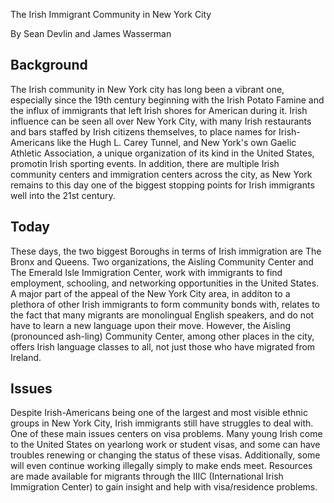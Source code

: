 The Irish Immigrant Community in New York City

By Sean Devlin and James Wasserman

## Background

The Irish community in New York city has long been a vibrant one, especially since the 19th century beginning with the Irish Potato Famine and the influx of immigrants that left Irish shores for American during it.  Irish influence can be seen all over New York City, with many Irish restaurants and bars staffed by Irish citizens themselves, to place names for Irish-Americans like the Hugh L. Carey Tunnel, and New York's own Gaelic Athletic Association, a unique organization of its kind in the United States, promotin Irish sporting events.  In addition, there are multiple Irish community centers and immigration centers across the city, as New York remains to this day one of the biggest stopping points for Irish immigrants well into the 21st century.

## Today

These days, the two biggest Boroughs in terms of Irish immigration are The Bronx and Queens.  Two organizations, the Aisling Community Center and The Emerald Isle Immigration Center, work with immigrants to find employment, schooling, and networking opportunities in the United States.  A major part of the appeal of the New York City area, in additon to a plethora of other Irish immigrants to form community bonds with, relates to the fact that many migrants are monolingual English speakers, and do not have to learn a new language upon their move.  However, the Aisling (pronounced ash-ling) Community Center, among other places in the city, offers Irish language classes to all, not just those who have migrated from Ireland.

## Issues

Despite Irish-Americans being one of the largest and most visible ethnic groups in New York City, Irish immigrants still have struggles to deal with.  One of these main issues centers on visa problems.  Many young Irish come to the United States on yearlong work or student visas, and some can have troubles renewing or changing the status of these visas.  Additionally, some will even continue working illegally simply to make ends meet.  Resources are made available for migrants through the IIIC (International Irish Immigration Center) to gain insight and help with visa/residence problems.

